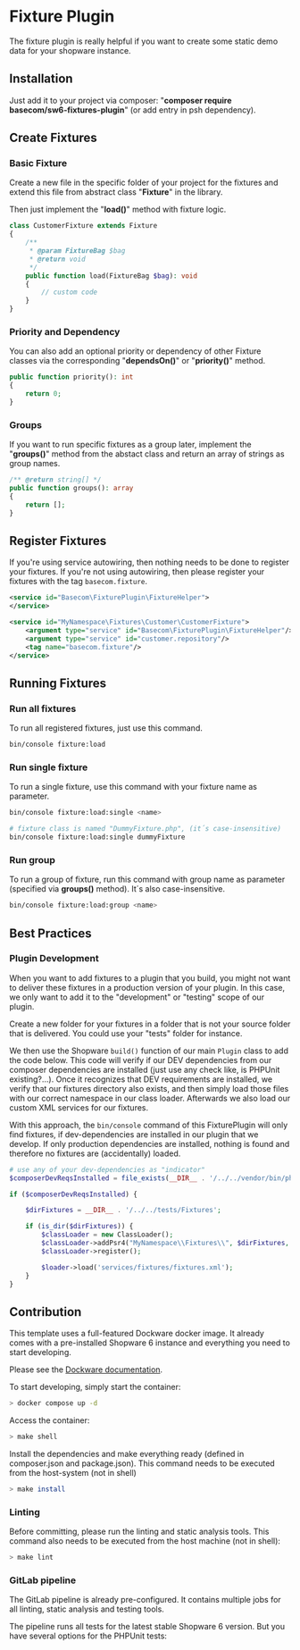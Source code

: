 # Fixture Plugin

The fixture plugin is really helpful if you want to create some static demo data for your shopware instance.

## Installation

Just add it to your project via composer: "**composer require basecom/sw6-fixtures-plugin**" (or add entry in psh dependency).


## Create Fixtures

### Basic Fixture
Create a new file in the specific folder of your project for the fixtures and extend this file from abstract class "**Fixture**" in the library.

Then just implement the "**load()**" method with fixture logic.

```php 
class CustomerFixture extends Fixture
{
    /**
     * @param FixtureBag $bag
     * @return void
     */
    public function load(FixtureBag $bag): void
    {
        // custom code 
    }
}
```

### Priority and Dependency
You can also add an optional priority or dependency of other Fixture classes via the corresponding "**dependsOn()**" or "**priority()**" method.

```php 
public function priority(): int
{
    return 0;
}
```


### Groups
If you want to run specific fixtures as a group later, implement the "**groups()**" method from the abstact class and return an array of strings as group names.

```php 
/** @return string[] */
public function groups(): array
{
    return [];
}
```


## Register Fixtures
If you're using service autowiring, then nothing needs to be done to register your fixtures.
If you're not using autowiring, then please register your fixtures with the tag `basecom.fixture`.


```xml
<service id="Basecom\FixturePlugin\FixtureHelper">
</service>

<service id="MyNamespace\Fixtures\Customer\CustomerFixture">
    <argument type="service" id="Basecom\FixturePlugin\FixtureHelper"/>
    <argument type="service" id="customer.repository"/>
    <tag name="basecom.fixture"/>
</service>
```


## Running Fixtures

### Run all fixtures
To run all registered fixtures, just use this command.
```bash
bin/console fixture:load
```

### Run single fixture
To run a single fixture, use this command with your fixture name as parameter.

```bash
bin/console fixture:load:single <name>

# fixture class is named "DummyFixture.php", (it´s case-insensitive)
bin/console fixture:load:single dummyFixture
```

### Run group
To run a group of fixture, run this command with group name as parameter (specified via **groups()** method). It´s also case-insensitive.

```bash
bin/console fixture:load:group <name>
```




## Best Practices

### Plugin Development
When you want to add fixtures to a plugin that you build, you might not want to deliver these fixtures in a production version of your plugin.
In this case, we only want to add it to the "development" or "testing" scope of our plugin.

Create a new folder for your fixtures in a folder that is not your source folder that is delivered.
You could use your "tests" folder for instance.

We then use the Shopware `build()` function of our main `Plugin` class to add the code below.
This code will verify if our DEV dependencies from our composer dependencies are installed (just use any check like, is PHPUnit existing?...).
Once it recognizes that DEV requirements are installed, we verify that our fixtures directory also exists, and then simply load
those files with our correct namespace in our class loader.
Afterwards we also load our custom XML services for our fixtures.

With this approach, the `bin/console` command of this FixturePlugin will only find fixtures, if dev-dependencies are installed in our plugin that we develop.
If only production dependencies are installed, nothing is found and therefore no fixtures are (accidentally) loaded.

```php 
# use any of your dev-dependencies as "indicator"
$composerDevReqsInstalled = file_exists(__DIR__ . '/../../vendor/bin/phpunit');

if ($composerDevReqsInstalled) {

    $dirFixtures = __DIR__ . '/../../tests/Fixtures';

    if (is_dir($dirFixtures)) {
        $classLoader = new ClassLoader();
        $classLoader->addPsr4("MyNamespace\\Fixtures\\", $dirFixtures, true);
        $classLoader->register();

        $loader->load('services/fixtures/fixtures.xml');
    }
}
```




## Contribution
This template uses a full-featured Dockware docker image. It already comes with a pre-installed Shopware 6 instance and everything you need to start developing.

Please see the [Dockware documentation](https://dockware.io/docs).

To start developing, simply start the container:
```bash
> docker compose up -d
```

Access the container:
```bash
> make shell
```

Install the dependencies and make everything ready (defined in composer.json and package.json). This command needs to be
executed from the host-system (not in shell)
```bash
> make install
```

### Linting
Before committing, please run the linting and static analysis tools. This command also needs to be executed from the
host machine (not in shell):
```bash
> make lint
```


### GitLab pipeline
The GitLab pipeline is already pre-configured. It contains multiple jobs for all linting, static analysis and testing tools.

The pipeline runs all tests for the latest stable Shopware 6 version. But you have several options for the PHPUnit tests:


